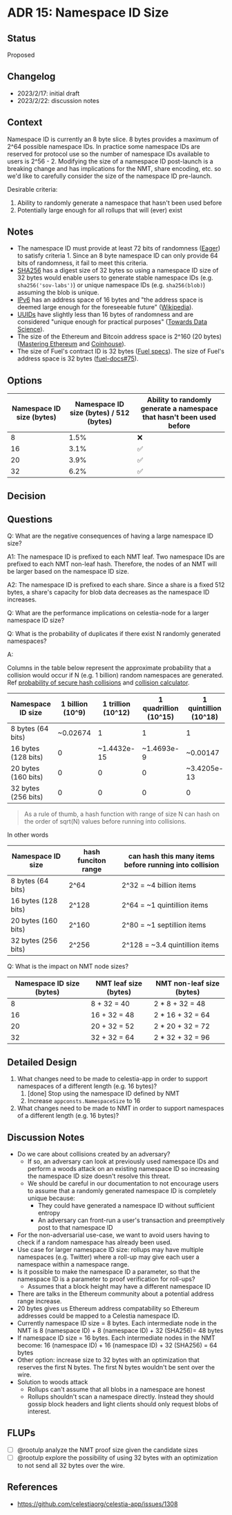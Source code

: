 # ADR 15: Namespace ID Size

## Status

Proposed

## Changelog

- 2023/2/17: initial draft
- 2023/2/22: discussion notes

## Context

Namespace ID is currently an 8 byte slice. 8 bytes provides a maximum of 2^64 possible namespace IDs. In practice some namespace IDs are reserved for protocol use so the number of namespace IDs available to users is 2^56 - 2. Modifying the size of a namespace ID post-launch is a breaking change and has implications for the NMT, share encoding, etc. so we'd like to carefully consider the size of the namespace ID pre-launch.

Desirable criteria:

1. Ability to randomly generate a namespace that hasn't been used before
1. Potentially large enough for all rollups that will (ever) exist

## Notes

- The namespace ID must provide at least 72 bits of randomness ([Eager](https://eager.io/blog/how-long-does-an-id-need-to-be/)) to satisfy criteria 1. Since an 8 byte namespace ID can only provide 64 bits of randomness, it fail to meet this criteria.
- [SHA256](https://en.wikipedia.org/wiki/SHA-2) has a digest size of 32 bytes so using a namespace ID size of 32 bytes would enable users to generate stable namespace IDs (e.g. `sha256('sov-labs')`) or unique namespace IDs (e.g. `sha256(blob)`) assuming the blob is unique.
- [IPv6](https://en.wikipedia.org/wiki/IPv6) has an address space of 16 bytes and "the address space is deemed large enough for the foreseeable future" ([Wikipedia](https://en.wikipedia.org/wiki/IPv6#Addressing)).
- [UUIDs](https://en.wikipedia.org/wiki/Universally_unique_identifier) have slightly less than 16 bytes of randomness  and are considered "unique enough for practical purposes" ([Towards Data Science](https://towardsdatascience.com/are-uuids-really-unique-57eb80fc2a87)).
- The size of the Ethereum and Bitcoin address space is 2^160 (20 bytes) ([Mastering Ethereum](https://github.com/ethereumbook/ethereumbook/blob/05f0dfe6c41635ac85527a60c06ac5389d8006e7/04keys-addresses.asciidoc) and [Coinhouse](https://www.coinhouse.com/insights/news/what-if-my-wallet-generated-an-existing-bitcoin-address/)).
- The size of Fuel's contract ID is 32 bytes ([Fuel specs](https://fuellabs.github.io/fuel-specs/master/protocol/id/contract.html)). The size of Fuel's address space is 32 bytes ([fuel-docs#75](https://github.com/FuelLabs/fuel-docs/issues/75)).

## Options

| Namespace ID size (bytes) | Namespace ID size (bytes) / 512 (bytes) | Ability to randomly generate a namespace that hasn't been used before |
|---------------------------|-----------------------------------------|-----------------------------------------------------------------------|
| 8                         | 1.5%                                    | ❌                                                                     |
| 16                        | 3.1%                                    | ✅                                                                     |
| 20                        | 3.9%                                    | ✅                                                                     |
| 32                        | 6.2%                                    | ✅                                                                     |

## Decision

## Questions

Q: What are the negative consequences of having a large namespace ID size?

A1: The namespace ID is prefixed to each NMT leaf. Two namespace IDs are prefixed to each NMT non-leaf hash. Therefore, the nodes of an NMT will be larger based on the namespace ID size.

A2: The namespace ID is prefixed to each share. Since a share is a fixed 512 bytes, a share's capacity for blob data decreases as the namespace ID increases.

Q: What are the performance implications on celestia-node for a larger namespace ID size?

Q: What is the probability of duplicates if there exist N randomly generated namespaces?

A:

Columns in the table below represent the approximate probability that a collision would occur if N (e.g. 1 billion) random namespaces are generated. Ref [probability of secure hash collisions](https://www.johndcook.com/blog/2017/01/10/probability-of-secure-hash-collisions/) and [collision calculator](https://kevingal.com/apps/collision.html).

Namespace ID size   | 1 billion (10^9) | 1 trillion (10^12) | 1 quadrillion (10^15) | 1 quintillion (10^18)
--------------------|------------------|--------------------|-----------------------|----------------------
8 bytes (64 bits)   | ~0.02674         | 1                  | 1                     | 1
16 bytes (128 bits) | 0                | ~1.4432e-15        | ~1.4693e-9            | ~0.00147
20 bytes (160 bits) | 0                | 0                  | 0                     | ~3.4205e-13
32 bytes (256 bits) | 0                | 0                  | 0                     | 0

> As a rule of thumb, a hash function with range of size N can hash on the order of sqrt(N) values before running into collisions.

In other words

Namespace ID size   | hash funciton range | can hash this many items before running into collision
--------------------|---------------------|-------------------------------------------------------
8 bytes (64 bits)   | 2^64                | 2^32 = ~4 billion items
16 bytes (128 bits) | 2^128               | 2^64 = ~1 quintillion items
20 bytes (160 bits) | 2^160               | 2^80 = ~1 septillion items
32 bytes (256 bits) | 2^256               | 2^128 = ~3.4 quintillion items

Q: What is the impact on NMT node sizes?

Namespace ID size (bytes) | NMT leaf size (bytes) | NMT non-leaf size (bytes)
--------------------------|-----------------------|--------------------------
8                         | 8 + 32 = 40           | 2 * 8 + 32 = 48
16                        | 16 + 32 = 48          | 2 * 16 + 32 = 64
20                        | 20 + 32 = 52          | 2 * 20 + 32 = 72
32                        | 32 + 32 = 64          | 2 * 32 + 32 = 96

## Detailed Design

1. What changes need to be made to celestia-app in order to support namespaces of a different length (e.g. 16 bytes)?
    1. [done] Stop using the namespace ID defined by NMT
    1. Increase `appconsts.NamespaceSize` to 16
1. What changes need to be made to NMT in order to support namespaces of a different length (e.g. 16 bytes)?

## Discussion Notes

- Do we care about collisions created by an adversary?
  - If so, an adversary can look at previously used namespace IDs and perform a woods attack on an existing namespace ID so increasing the namespace ID size doesn't resolve this threat.
  - We should be careful in our documentation to not encourage users to assume that a randomly generated namespace ID is completely unique because:
    - They could have generated a namespace ID without sufficient entropy
    - An adversary can front-run a user's transaction and preemptively post to that namespace ID
- For the non-adversarial use-case, we want to avoid users having to check if a random namespace has already been used.
- Use case for larger namespace ID size: rollups may have multiple namespaces (e.g. Twitter) where a roll-up may give each user a namespace within a namespace range.
- Is it possible to make the namespace ID a parameter, so that the namespace ID is a parameter to proof verification for roll-ups?
  - Assumes that a block height may have a different namespace ID
- There are talks in the Ethereum community about a potential address range increase.
- 20 bytes gives us Ethereum address compatability so Ethereum addresses could be mapped to a Celestia namespace ID.
- Currently namespace ID size = 8 bytes. Each intermediate node in the NMT is 8 (namespace ID) + 8 (namespace ID) + 32 (SHA256)= 48 bytes
- If namespace ID size = 16 bytes. Each intermediate nodes in the NMT become: 16 (namespace ID) + 16 (namespace ID) + 32 (SHA256) = 64 bytes
- Other option: increase size to 32 bytes with an optimization that reserves the first N bytes. The first N bytes wouldn't be sent over the wire.
- Solution to woods attack
  - Rollups can't assume that all blobs in a namespace are honest
  - Rollups shouldn't scan a namespace directly. Instead they should gossip block headers and light clients should only request blobs of interest.

## FLUPs

- [ ] @rootulp analyze the NMT proof size given the candidate sizes
- [ ] @rootulp explore the possibility of using 32 bytes with an optimization to not send all 32 bytes over the wire.

## References

- <https://github.com/celestiaorg/celestia-app/issues/1308>
